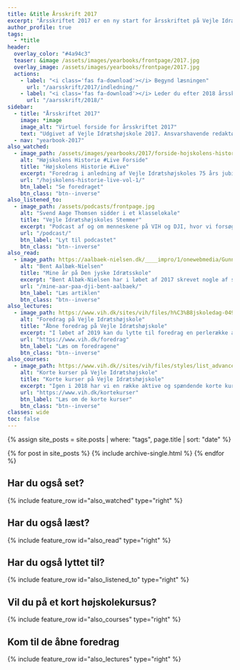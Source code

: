```yaml
---
title: &title Årsskrift 2017
excerpt: "Årsskriftet 2017 er en ny start for årsskriftet på Vejle Idrætshøjskole, der har hvilet siden 2006. I anledning af 75 års jubilæet er vi klar igen."
author_profile: true
tags:
  - *title
header:
  overlay_color: "#4a94c3"
  teaser: &image /assets/images/yearbooks/frontpage/2017.jpg
  overlay_image: /assets/images/yearbooks/frontpage/2017.jpg
  actions:
    - label: "<i class='fas fa-download'></i> Begynd læsningen"
      url: "/aarsskrift/2017/indledning/"
    - label: "<i class='fas fa-download'></i> Leder du efter 2018 årsskriftet?"
      url: "/aarsskrift/2018/"
sidebar:
  - title: "Årsskriftet 2017"
    image: *image
    image_alt: "Virtuel forside for årsskriftet 2017"
    text: "Udgivet af Vejle Idrætshøjskole 2017. Ansvarshavende redaktør: Lars Olesen, viceforstander."
  - nav: "yearbook-2017"
also_watched:
  - image_path: /assets/images/yearbooks/2017/forside-hojskolens-historie-live.png
    alt: "Højskolens Historie #Live Forside"
    title: "Højskolens Historie #Live"
    excerpt: "Foredrag i anledning af Vejle Idrætshøjskoles 75 års jubilæum og Elevforeningens elevmøde 2017. I Vejle Idrætshøjskoles Historie #Live var der besøg på scenen af en masse af de personligheder, der har været med til at skabe højskolen."
    url: "/hojskolens-historie-live-vol-1/"
    btn_label: "Se foredraget"
    btn_class: "btn--inverse"
also_listened_to:
  - image_path: /assets/podcasts/frontpage.jpg
    alt: "Svend Aage Thomsen sidder i et klasselokale"
    title: "Vejle Idrætshøjskoles Stemmer"
    excerpt: "Podcast af og om menneskene på VIH og DJI, hvor vi forsøger at gøre os klogere på højskolen."
    url: "/podcast/"
    btn_label: "Lyt til podcastet"
    btn_class: "btn--inverse"
also_read:
  - image_path: https://aalbaek-nielsen.dk/____impro/1/onewebmedia/Gunner,%20Alice%20og%20jeg.jpg?etag=W%2F%223fc3-58f8cec7%22&sourceContentType=image%2Fjpeg&ignoreAspectRatio&resize=200%2B268&extract=0%2B0%2B199%2B267&quality=85
    alt: "Bent Aalbæk-Nielsen"
    title: "Mine år på Den jyske Idrætsskole"
    excerpt: "Bent Albæk-Nielsen har i løbet af 2017 skrevet nogle af sine erindringer, da han som søn af Rask Nielsen, medforstander sammen med Svend Aage Thomsen, som dreng var i Vejle."
    url: "/mine-aar-paa-dji-bent-aalbaek/"
    btn_label: "Læs artiklen"
    btn_class: "btn--inverse"
also_lectures:
  - image_path: https://www.vih.dk/sites/vih/files/h%C3%B8jskoledag-049.JPG
    alt: "Foredrag på Vejle Idrætshøjskole"
    title: "Åbne foredrag på Vejle Idrætshøjskole"
    excerpt: "I løbet af 2019 kan du lytte til foredrag en perlerække af forskellige foredrag. **Husk at du som medlem af fonden kommer gratis ind til foredragene**."
    url: "https://www.vih.dk/foredrag"
    btn_label: "Læs om foredragene"
    btn_class: "btn--inverse"
also_courses:
  - image_path: https://www.vih.dk//sites/vih/files/styles/list_advanced/public/20140520-20140520-2k2a7608-233.jpg
    alt: "Korte kurser på Vejle Idrætshøjskole"
    title: "Korte kurser på Vejle Idrætshøjskole"
    excerpt: "Igen i 2018 har vi en række aktive og spændende korte kurser. Du kan komme på havkajakkursus, body & mind, familiekurser, golfkurser, fitness, mountainbike, outdoor og bootcamp."
    url: "https://www.vih.dk/kortekurser"
    btn_label: "Læs om de korte kurser"
    btn_class: "btn--inverse"
classes: wide
toc: false
---
```


{% assign site_posts = site.posts | where: "tags", page.title | sort: "date" %}

{% for post in site_posts %}
  {% include archive-single.html %}
{% endfor %}

<h2>Har du også set?</h2>

{% include feature_row id="also_watched" type="right" %}

<h2>Har du også læst?</h2>

{% include feature_row id="also_read" type="right" %}

<h2>Har du også lyttet til?</h2>

{% include feature_row id="also_listened_to" type="right" %}

<h2>Vil du på et kort højskolekursus?</h2>

{% include feature_row id="also_courses" type="right" %}

<h2>Kom til de åbne foredrag</h2>

{% include feature_row id="also_lectures" type="right" %}
